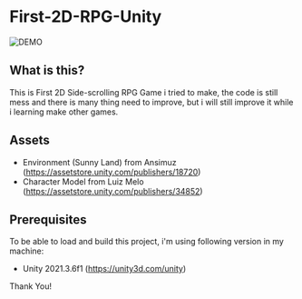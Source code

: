 # First-2D-RPG-Unity

![DEMO](Screenshots/demo.gif)

What is this?
-------------
This is First 2D Side-scrolling RPG Game i tried to make, the code is still mess and there is many thing need to improve, but i will still improve it while i learning make other games.

Assets
------
- Environment (Sunny Land) from Ansimuz (https://assetstore.unity.com/publishers/18720)
- Character Model from Luiz Melo (https://assetstore.unity.com/publishers/34852)

Prerequisites
-------------
To be able to load and build this project, i'm using following version in my machine:
- Unity 2021.3.6f1 (https://unity3d.com/unity)

Thank You!



 
